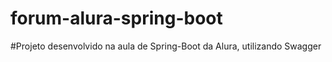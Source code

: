 # forum-alura-spring-boot

#Projeto desenvolvido na aula de Spring-Boot da Alura, utilizando Swagger
